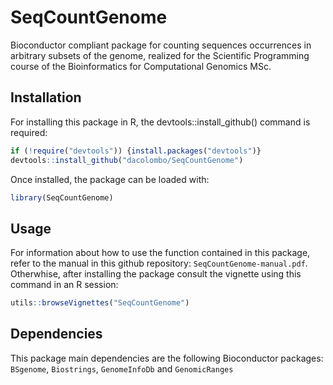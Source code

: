 # SeqCountGenome
Bioconductor compliant package for counting sequences occurrences in arbitrary subsets of the genome, realized for the Scientific Programming course of the Bioinformatics for Computational Genomics MSc.

## Installation
For installing this package in R, the devtools::install_github() command is required:
```r
if (!require("devtools")) {install.packages("devtools")}
devtools::install_github("dacolombo/SeqCountGenome")
```
Once installed, the package can be loaded with:
```r
library(SeqCountGenome)
```

## Usage
For information about how to use the function contained in this package, refer to the manual in this github repository: `SeqCountGenome-manual.pdf`.
Otherwhise, after installing the package consult the vignette using this command in an R session:
```r
utils::browseVignettes("SeqCountGenome")
```

## Dependencies
This package main dependencies are the following Bioconductor packages: `BSgenome`, `Biostrings`, `GenomeInfoDb` and `GenomicRanges`
